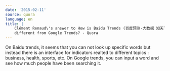 ```yaml
---
date: '2015-02-11'
source: quora
language: en
title: |
    Clément Renaud\'s answer to How is Baidu Trends (百度预测-大数据 知天下)
    different from Google Trends? - Quora
---
```


On Baidu trends, it seems that you can not look up specific words but
instead there is an interface for indicators realted to different topics
: business, health, sports, etc. On Google trends, you can input a word
and see how much people have been searching it.
